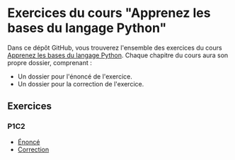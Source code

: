 # Exercices du cours "Apprenez les bases du langage Python"

Dans ce dépôt GitHub, vous trouverez l'ensemble des exercices du cours [Apprenez les bases du langage Python](https://openclassrooms.com/fr/courses/7168871-apprenez-les-bases-du-langage-python). Chaque chapitre du cours aura son propre dossier, comprenant :
- Un dossier pour l'énoncé de l'exercice.
- Un dossier pour la correction de l'exercice.

## Exercices

### P1C2

- [Énoncé](https://github.com/OpenClassrooms-Student-Center/7168871-apprenez-les-bases-du-langage-python/tree/main/P1C2/énoncé)
- [Correction](https://github.com/OpenClassrooms-Student-Center/7168871-apprenez-les-bases-du-langage-python/tree/main/P1C2/correction)